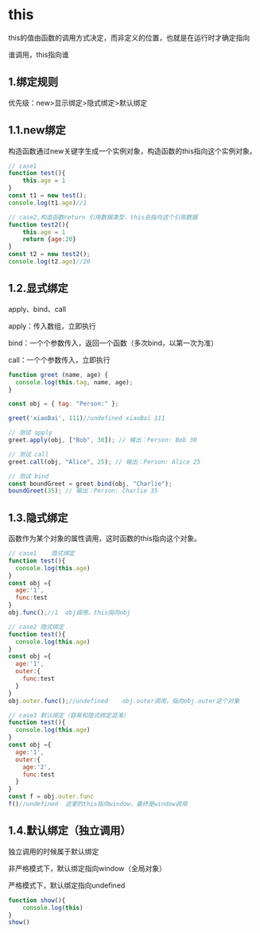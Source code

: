 # this

this的值由函数的调用方式决定，而非定义的位置，也就是在运行时才确定指向

谁调用，this指向谁

## 1.绑定规则

优先级：new>显示绑定>隐式绑定>默认绑定

## 1.1.new绑定

构造函数通过new关键字生成一个实例对象，构造函数的this指向这个实例对象。

```javascript
// case1
function test(){
	this.age = 1
}
const t1 = new test();
console.log(t1.age)//1

// case2,构造函数return 引用数据类型，this会指向这个引用数据
function test2(){
	this.age = 1
	return {age:20}
}
const t2 = new test2();
console.log(t2.age)//20
```

## 1.2.显式绑定

apply、bind、call

apply：传入数组，立即执行

bind：一个个参数传入，返回一个函数（多次bind，以第一次为准）

call：一个个参数传入，立即执行

```javascript
function greet (name, age) {
  console.log(this.tag, name, age);
}

const obj = { tag: "Person:" };

greet('xiaoBai', 111)//undefined xiaoBai 111

// 测试 apply
greet.apply(obj, ["Bob", 30]); // 输出：Person: Bob 30

// 测试 call
greet.call(obj, "Alice", 25); // 输出：Person: Alice 25

// 测试 bind
const boundGreet = greet.bind(obj, "Charlie");
boundGreet(35); // 输出：Person: Charlie 35
```

## 1.3.隐式绑定

函数作为某个对象的属性调用，这时函数的this指向这个对象。

```javascript
// case1	隐式绑定
function test(){
  console.log(this.age)
}
const obj ={
  age:'1',
  func:test
}
obj.func();//1  obj调用，this指向obj

// case2 隐式绑定
function test(){
  console.log(this.age)
}
const obj ={
  age:'1',
  outer:{
    func:test
  }
}
obj.outer.func();//undefined	obj.outer调用，指向obj.outer这个对象

// case3 默认绑定（容易和隐式绑定混淆）
function test(){
  console.log(this.age)
}
const obj ={
  age:'1',
  outer:{
    age:'2',
    func:test
  }
}
const f = obj.outer.func
f()//undefined	这里的this指向window，最终是window调用
```

## 1.4.默认绑定（独立调用）

独立调用的时候属于默认绑定

非严格模式下，默认绑定指向window（全局对象）

严格模式下，默认绑定指向undefined

```javascript
function show(){
	console.log(this)
}
show()
```
